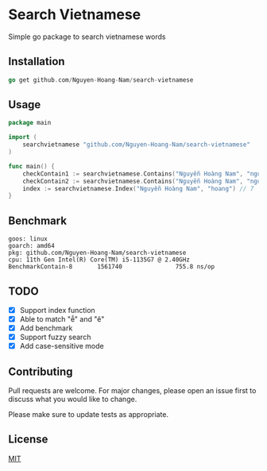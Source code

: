 # Search Vietnamese

Simple go package to search vietnamese words

## Installation

```go
go get github.com/Nguyen-Hoang-Nam/search-vietnamese
```

## Usage

```go
package main

import (
    searchvietnamese "github.com/Nguyen-Hoang-Nam/search-vietnamese"
)

func main() {
    checkContain1 := searchvietnamese.Contains("Nguyễn Hoàng Nam", "nguyen") // true
    checkContain2 := searchvietnamese.Contains("Nguyễn Hoàng Nam", "nguyên") // true
    index := searchvietnamese.Index("Nguyễn Hoàng Nam", "hoang") // 7
}
```

## Benchmark

```text
goos: linux
goarch: amd64
pkg: github.com/Nguyen-Hoang-Nam/search-vietnamese
cpu: 11th Gen Intel(R) Core(TM) i5-1135G7 @ 2.40GHz
BenchmarkContain-8       1561740               755.8 ns/op
```

## TODO

- [x] Support index function
- [x] Able to match "ễ" and "ê"
- [x] Add benchmark
- [x] Support fuzzy search
- [x] Add case-sensitive mode

## Contributing

Pull requests are welcome. For major changes,
please open an issue first to discuss what you would like to change.

Please make sure to update tests as appropriate.

## License

[MIT](https://choosealicense.com/licenses/mit/)
